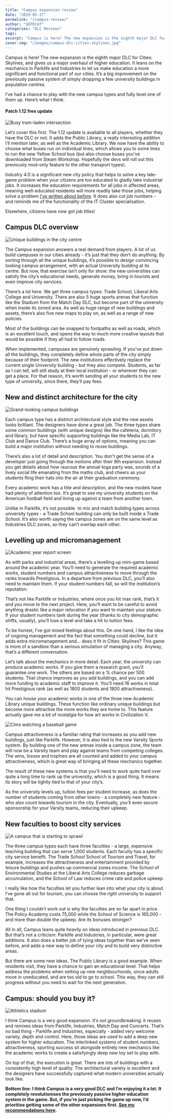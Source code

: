 ```yaml
---
title: "Campus expansion review"
date: "2019-05-27"
permalink: "/campus-review/"
author: "SEPECAT"
categories: "DLC Reviews"
tags:
excerpt: "Campus is here! The new expansion is the eighth major DLC for Cities: Skylines, and gives us a major overhaul of higher education." 
cover-img: "/images/campus-dlc-cities-skylines.jpg"
---
```


Campus is here! The new expansion is the eighth major DLC for Cities: Skylines, and gives us a major overhaul of higher education. It leans on the mechanics in Parklife and Industries to let us make education a more significant and functional part of our cities. It’s a big improvement on the previously passive system of simply dropping a few university buildings in population centres.

I’ve had a chance to play with the new campus types and fully level one of them up. Here’s what I think.

#### **Patch 1.12 free update**

![Busy tram-laden intersection](/images/20190527165629_1.jpg)

Let’s cover this first. The 1.12 update is available to all players, whether they have the DLC or not. It adds the Public Library, a really interesting addition I’ll mention later, as well as the Academic Library. We now have the ability to choose what buses run on individual lines, which allows you to some lines to run the new Yellow School bus (but also choose buses you’ve downloaded from Steam Workshop. Hopefully the devs will roll out this previously mod-only feature to the other transport types).

Industry 4.0 is a significant new city policy that helps to solve a key late-game problem when your citizens are too educated to gladly take industrial jobs. It increases the education requirements for all jobs in affected areas, meaning well-educated residents will more readily take those jobs, helping solve a problem [I’ve written about before](2018-09-10-not-enough-workers-high-unemployment.md). It does also cut job numbers - and reminds me of the functionality of the IT Cluster specialisation.

Elsewhere, citizens have now got job titles!

## **Campus DLC overview**

![Unique buildings in the city centre](/images/20190527110149_1.jpg)

The Campus expansion answers a real demand from players. A lot of us build campuses in our cities already - it’s just that they don’t do anything. By sorting through all the unique buildings, it’s possible to design convincing looking campus arrangement, with an actual University building at its centre. But now, that exercise isn’t only for show: the new universities can satisfy the city’s educational needs, generate money, bring in tourists and even improve city services.

There’s a lot here. We get three campus types: Trade School, Liberal Arts College and University. There are also 5 huge sports arenas that function like the Stadium from the Match Day DLC, but become part of the university when inside its zoned area. As well as huge range of new buildings and assets, there’s also five new maps to play on, as well as a range of new policies.

Most of the buildings can be snapped to footpaths as well as roads, which is an excellent touch, and opens the way to much more creative layouts that would be possible if they all had to follow roads.

When implemented, campuses are genuinely sprawling. If you’ve put down all the buildings, they completely define whole parts of the city simply because of their footprint. The new institutions effectively replace the current single University building - but they also compete. Students, as far as I can tell, will still study at their local institution - or wherever they can get a place. For that reason, it’s worth sending all your students to the new type of university, since there, they’ll pay fees.

## **New and distinct architecture for the city**

![Grand-looking campus buildings](/images/20190526115625_1.jpg)

Each campus type has a distinct architectural style and the new assets looks brilliant. The designers have done a great job. The three types share some common buildings (with unique designs) like the cafeteria, dormitory and library, but have specific supporting buildings like the Media Lab, IT Club and Dance Club. There’s a huge array of options, meaning you can build a major institution without needing to reuse buildings.

There’s also a lot of detail and description. You don't get the sense of a developer just going through the motions after their 8th expansion. Instead you get details about how raucous the annual toga party was, sounds of a lively social life emanating from the maths club, and cheers as your students fling their hats into the air at their graduation ceremony. 

Every academic work has a title and description, and the new models have had plenty of attention too. It’s great to see my university students on the American football field and lining up against a team from another town.

Unlike in Parklife, it’s not possible  to mix and match building types across university types - a Trade School building can only be built inside a Trade School. It’s also worth saying the campus zones are on the same level as Industries DLC zones, so they can’t overlap each other.

## **Levelling up and micromanagement**

![Academic year report screen](/images/20190527141407_1.jpg)

As with parks and industrial areas, there’s a levelling up mini-game based around the academic year. You’ll need to generate the required academic works, student numbers and campus attractiveness to move through the ranks towards Prestigious. In a departure from previous DLC, you’ll also need to maintain them. If your student numbers fall, so will the institution’s reputation.

That’s not like Parklife or Industries, where once you hit max rank, that’s it and you move to the next project. Here, you’ll want to be careful to avoid anything drastic like a major relocation if you want to maintain your stature. If your student numbers tank during the year (thanks to city demographic shifts, usually), you’ll lose a level and take a hit to tuition fees. 

To be honest, I’ve got mixed feelings about this. On one hand, I like the idea of ongoing management and the fact that something could decline, but it adds extra micromanagement and… does it fit in Cities: Skylines? This game is more of a sandbox than a serious simulation of managing a city. Anyway, that’s a different conversation.

Let’s talk about the mechanics in more detail. Each year, the university can produce academic works. If you give them a research grant, you’ll guarantee one work. The others are based on a % chance per 500 students. That chance improves as you add buildings, and you can add more funding to academic staff to improve it. You’ll need 16 works in total hit Prestigious rank (as well as 1800 students and 1800 attractiveness).

You can house your academic works in one of the three new Academic Library unique buildings. These function like ordinary unique buildings but become more attractive the more works they are home to. This feature actually gave me a bit of nostalgia for how art works in Civilization V.

![Cims watching a baseball game](/images/20190527134820_1.jpg)

Campus attractiveness is a familiar rating that increases as you add new buildings, just like Parklife. However, it is also tied to the new Varsity Sports system. By building one of the new arenas inside a campus zone, the team will now be a Varsity team and play against teams from competing colleges. The wins, losses and trophies are all counted and added to your campus attractiveness, which is great way of bringing all these mechanics together.

The result of these new systems is that you’ll need to work quite hard over quite a long time to rank up the university, which is a good thing. It means its story will be tightly tied to that of your city’s. 

As the university levels up, tuition fees per student increase, as does the number of students coming from other towns - a completely new feature - who also count towards tourism in the city. Eventually, you’ll even secure sponsorship for your Varsity teams, reducing their upkeep.

## **New faculties to boost city services**

![A campus that is starting to sprawl](/images/20190527165427_1.jpg)

The three campus types each have three faculties - a large, expensive teaching building that can serve 1,000 students. Each faculty has a specific city service benefit. The Trade School School of Tourism and Travel, for example, increases the attractiveness and entertainment provided by leisure buildings and pushes up commercial zones income. The School of Environmental Studies at the Liberal Arts College reduces garbage accumulation, and the School of Law reduces crime rate and police upkeep. 

I really like how the faculties let you further lean into what your city is about. I’ve gone all out for tourism, you can choose the right university to support that.

One thing I couldn’t work out is why the faculties are so far apart in price. The Policy Academy costs 75,000 while the School of Science is 165,000 - and more than double the upkeep. Are its bonuses stronger?

All in all, Campus leans quite heavily on ideas introduced in previous DLC. But that’s not a criticism: Parklife and Industries, in particular, were great additions. It also does a better job of tying ideas together than we’ve seen before, and adds a new way to define your city and to build very distinctive areas.

But there are some new ideas. The Public Library is a good example. When residents visit, they have a chance to gain an educational level. That helps address the problems when setting up new neighbourhoods, since adults move in uneducated, and are too old to go to school. This way, they can still progress without you need to wait for the next generation.

## **Campus: should you buy it?**

![Athletics stadium](/images/20190527165128_1.jpg)

I think Campus is a very good expansion. It’s not groundbreaking: it reuses and remixes ideas from Parklife, Industries, Match Day and Concerts. That’s no bad thing - Parklife and Industries, especially - added very welcome variety, depth and control. Here, those ideas are used to add a deep new system for higher education. The interlinked systems of student numbers, attractiveness, sporting success sit alongside entirely new mechanics like the academic works to create a satisfyingly deep new toy set to play with.

On top of that, the execution is great. There are lots of buildings with a consistently high level of quality. The architectural variety is excellent and the designers have successfully captured what modern universities actually look like. 

**Bottom line: I think Campus is a very good DLC and I’m enjoying it a lot. It completely revolutionises the previously passive higher education system in the game. But, if you’re just picking the game up now, I’d prioritise getting some of the other expansions first. [See my recommendations here](2018-11-01-best-dlc.md).**